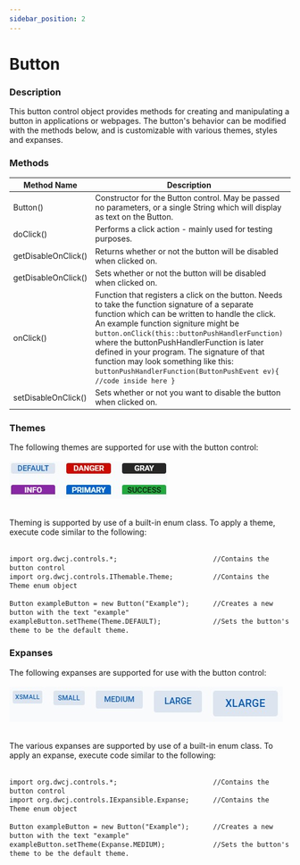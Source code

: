 ```yaml
---
sidebar_position: 2
---
```


# Button

### Description

This button control object provides methods for creating and manipulating a button in applications
or webpages. The button's behavior can be modified with the methods below, and is customizable 
with various themes, styles and expanses.

### Methods

| Method Name | Description | Parameters | Returns |
|-------------|-------------|:----------:|:-------:|
| Button() | Constructor for the Button control. May be passed no parameters, or a single String which will display as text on the Button. | `()` OR <br/> `(String text)` | N/A |
| doClick() | Performs a click action - mainly used for testing purposes. | N/A | N/A |
| getDisableOnClick() | Returns whether or not the button will be disabled when clicked on. | N/A | ` boolean` |
| getDisableOnClick() | Sets whether or not the button will be disabled when clicked on. | `(boolean disable)` | `Button` |
| onClick() | Function that registers a click on the button. Needs to take the function signature of a separate function which can be written to handle the click. An example function signiture might be `button.onClick(this::buttonPushHandlerFunction)` where the buttonPushHandlerFunction is later defined in your program. The signature of that function may look something like this: `buttonPushHandlerFunction(ButtonPushEvent ev){ //code inside here }`  | `(Consumer<ButtonPushEvent> callback)` | `Button` |
| setDisableOnClick() | Sets whether or not you want to disable the button when clicked on. | `(boolean disabled)` | `Button` |

### Themes

The following themes are supported for use with the button control: <br/><br/>![various button themes](./_images/button_themes.jpg)

<br/>Theming is supported by use of a built-in enum class. To apply a theme, execute code similar to the following: <br/><br/>

    import org.dwcj.controls.*;                        //Contains the button control
    import org.dwcj.controls.IThemable.Theme;          //Contains the Theme enum object

    Button exampleButton = new Button("Example");      //Creates a new button with the text "example"
    exampleButton.setTheme(Theme.DEFAULT);             //Sets the button's theme to be the default theme.

### Expanses

The following expanses are supported for use with the button control: <br/><br/>![various button expanses](./_images/button_expanses.jpg)

<br/>The various expanses are supported by use of a built-in enum class. To apply an expanse, execute code similar to the following: <br/><br/>

    import org.dwcj.controls.*;                        //Contains the button control
    import org.dwcj.controls.IExpansible.Expanse;      //Contains the Theme enum object

    Button exampleButton = new Button("Example");      //Creates a new button with the text "example"
    exampleButton.setTheme(Expanse.MEDIUM);            //Sets the button's theme to be the default theme.